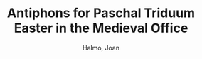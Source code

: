 ---
title: Antiphons for Paschal Triduum Easter in the Medieval Office
author: Halmo, Joan
volume: LXIV
price: 58
isbn13: 978-0-931902-92-5
isbn10: 0-931902-92-4
pages: xv + 192
publisher: IMM
place: Ottawa
year: 1995
---